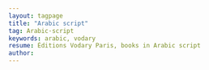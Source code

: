 ```yaml
---
layout: tagpage
title: "Arabic script"
tag: Arabic·script
keywords: arabic, vodary
resume: Éditions Vodary Paris, books in Arabic script
author: 
---
```

